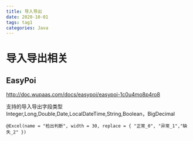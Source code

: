 ```yaml
---
title: 导入导出
date: 2020-10-01
tags: tag1
categories: Java
---
```

# 导入导出相关

## EasyPoi
http://doc.wupaas.com/docs/easypoi/easypoi-1c0u4mo8p4ro8


支持的导入导出字段类型 Integer,Long,Double,Date,LocalDateTime,String,Boolean，BigDecimal


`@Excel(name = "检出判断", width = 30, replace = { "正常_0", "异常_1","缺失_2" })`
	
	
